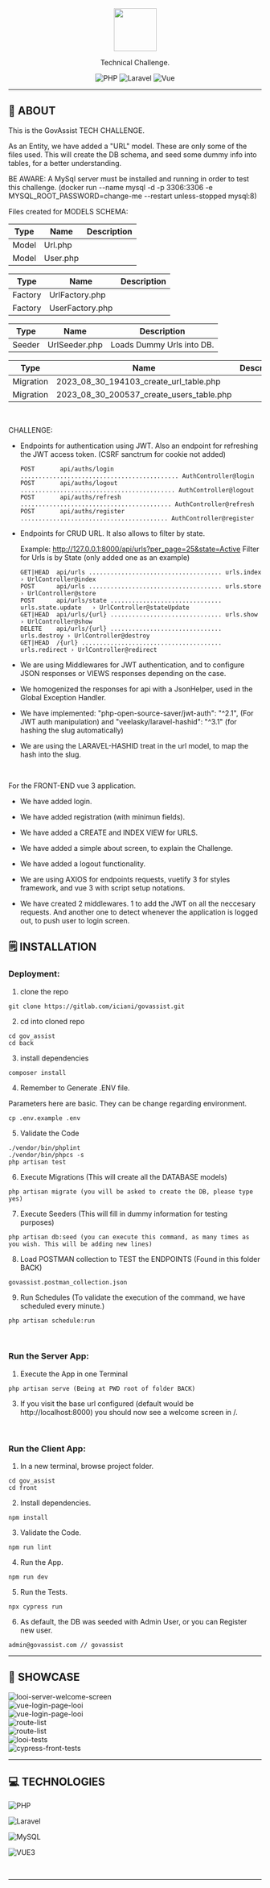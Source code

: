 <div align='center'>
    <img src='https://govassist.com/wp-content/uploads/2022/03/govassist_logo.svg' height="85" />
    <p>Technical Challenge.</p>
    
![PHP](https://badgen.net/badge/Php/8.1/blue?)
![Laravel](https://badgen.net/badge/Laravel/10/red?)
![Vue](https://badgen.net/badge/vue/3/green?)

</div>

---

## 💾 **ABOUT**

This is the GovAssist TECH CHALLENGE.

As an Entity, we have added a "URL" model.
These are only some of the files used. This will create the DB schema, and seed some dummy info into tables, for a better understanding. 

BE AWARE: A MySql server must be installed and running in order to test this challenge.
(docker run --name mysql -d -p 3306:3306 -e MYSQL_ROOT_PASSWORD=change-me --restart unless-stopped mysql:8)

Files created for MODELS SCHEMA:

| Type          | Name                                           | Description
| ------------- | ---------------------------------------------- | -------------------------------- |
| Model         | Url.php                                        |
| Model         | User.php                                       |


| Type          | Name                                           | Description
| ------------- | ---------------------------------------------- | -------------------------------- |
| Factory       | UrlFactory.php                                 |
| Factory       | UserFactory.php                                |


| Type          | Name                                           | Description
| ------------- | ---------------------------------------------- | -------------------------------- |
| Seeder        | UrlSeeder.php                                  | Loads Dummy Urls into DB.


| Type          | Name                                           | Description
| ------------- | ---------------------------------------------- | --------------------------------- |
| Migration     | 2023_08_30_194103_create_url_table.php         |
| Migration     | 2023_08_30_200537_create_users_table.php       | 

<br />

CHALLENGE: 
- Endpoints for authentication using JWT. Also an endpoint for refreshing the JWT access token. (CSRF sanctrum for cookie not added)

	  POST       api/auths/login ............................................ AuthController@login  
	  POST       api/auths/logout ........................................... AuthController@logout  
	  POST       api/auths/refresh .......................................... AuthController@refresh  
	  POST       api/auths/register ......................................... AuthController@register
  
- Endpoints for CRUD URL. It also allows to filter by state.

	Example: http://127.0.0.1:8000/api/urls?per_page=25&state=Active
	Filter for Urls is by State (only added one as an example)
 
	  GET|HEAD  api/urls ..................................... urls.index   › UrlController@index  
	  POST      api/urls ..................................... urls.store   › UrlController@store
	  POST      api/urls/state ............................... urls.state.update   › UrlController@stateUpdate
	  GET|HEAD  api/urls/{url} ............................... urls.show    › UrlController@show 
	  DELETE    api/urls/{url} ............................... urls.destroy › UrlController@destroy
	  GET|HEAD  /{url} ....................................... urls.redirect › UrlController@redirect


- We are using Middlewares for JWT authentication, and to configure JSON responses or VIEWS responses depending on the case. 
- We homogenized the responses for api with a JsonHelper, used in the Global Exception Handler.
- We have implemented: "php-open-source-saver/jwt-auth": "^2.1", (For JWT auth manipulation) and "veelasky/laravel-hashid": "^3.1" (for hashing the slug automatically)
- We are using the LARAVEL-HASHID treat in the url model, to map the hash into the slug. 

<br />

For the FRONT-END vue 3 application. 

- We have added login.
- We have added registration (with minimun fields).
- We have added a CREATE and INDEX VIEW for URLS.
- We have added a simple about screen, to explain the Challenge.
- We have added a logout functionality. 

- We are using AXIOS for endpoints requests, vuetify 3 for styles framework, and vue 3 with script setup notations. 
- We have created 2 middlewares. 1 to add the JWT on all the neccesary requests. And another one to detect whenever the application is logged out, to push user to login screen.

## 🗒️ **INSTALLATION**

### Deployment:

1. clone the repo

```
git clone https://gitlab.com/iciani/govassist.git
```

2. cd into cloned repo

```
cd gov_assist
cd back
```

3. install dependencies

```
composer install
```

4. Remember to Generate .ENV file.

Parameters here are basic. They can be change regarding environment.

```
cp .env.example .env
```

5. Validate the Code
```
./vendor/bin/phplint
./vendor/bin/phpcs -s
php artisan test
```

6. Execute Migrations (This will create all the DATABASE models)
```
php artisan migrate (you will be asked to create the DB, please type yes)
```

7. Execute Seeders (This will fill in dummy information for testing purposes)
```
php artisan db:seed (you can execute this command, as many times as you wish. This will be adding new lines)
```

8. Load POSTMAN collection to TEST the ENDPOINTS (Found in this folder BACK)
```
govassist.postman_collection.json
```

9. Run Schedules (To validate the execution of the command, we have scheduled every minute.)
```
php artisan schedule:run
```


<br />

### Run the Server App:

1. Execute the App in one Terminal

```
php artisan serve (Being at PWD root of folder BACK)
```

3. If you visit the base url configured (default would be http://localhost:8000) you should now see a welcome screen in /.


<br/>


### Run the Client App:

1. In a new terminal, browse project folder.

```
cd gov_assist
cd front
```

2. Install dependencies.

```
npm install
```

3. Validate the Code.

```
npm run lint
```

4. Run the App.

```
npm run dev
```

5. Run the Tests.

```
npx cypress run
```

6. As default, the DB was seeded with Admin User, or you can Register new user.

```
admin@govassist.com // govassist
```


---

## 🔎 **SHOWCASE**

<img src="https://i.ibb.co/NtVSz0c/govassist-back-welcome.png" alt="looi-server-welcome-screen" border="0">
<br />
<img src="https://i.ibb.co/D1h0pb0/govassist-front-login.png" alt="vue-login-page-looi" border="0">
<br />
<img src="https://i.ibb.co/6H0Wztd/govassist-front-not-found.png" alt="vue-login-page-looi" border="0">
<br />
<img src="https://i.ibb.co/47r9BSm/govassist-front-welcome.png" alt="route-list" border="0">
<br />
<img src="https://i.ibb.co/546pQc1/govassist-routes.png" alt="route-list" border="0">
<br />
<img src="https://i.ibb.co/2h2GhCp/govassist-back-tests.png" alt="looi-tests" border="0">
<br />
<img src="https://i.ibb.co/NmYvh2Y/govassist-front-tests.png" alt="cypress-front-tests" border="0">

<br />

---

## 💻 **TECHNOLOGIES**

![PHP](https://img.shields.io/badge/PHP-lightblue)

![Laravel](https://img.shields.io/badge/laravel-red)

![MySQL](https://img.shields.io/badge/mysql-blue)

![VUE3](https://img.shields.io/badge/vue3-green)

<br />

---